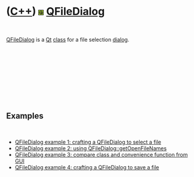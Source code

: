
 

 

 

 

 

([C++](Cpp.md)) ![Qt](PicQt.png) [QFileDialog](CppQFileDialog.md)
===================================================================

 

[QFileDialog](CppQFileDialog.md) is a [Qt](CppQt.md)
[class](CppClass.md) for a file selection [dialog](CppDialog.md).

 

 

 

 

 

Examples
--------

 

-   [QFileDialog example 1: crafting a QFileDialog to select a
    file](CppQFileDialogExample1.md)
-   [QFileDialog example 2: using
    QFileDialog::getOpenFileNames](CppQFileDialogExample2.md)
-   [QFileDialog example 3: compare class and convenience function from
    GUI](CppQFileDialogExample3.md)
-   [QFileDialog example 4: crafting a QFileDialog to save a
    file](CppQFileDialogExample4.md)

 

 

 

 

 

 

